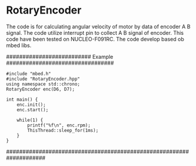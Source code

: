 # RotaryEncoder
The code is for calculating angular velocity of motor by data of encoder A B signal.
The code utilize interrupt pin to collect A B signal of encoder.
This code have been tested on NUCLEO-F091RC. 
The code develop based ob mbed libs.

########################## Example #################################
```
#include "mbed.h"
#include "RotaryEncoder.hpp"
using namespace std::chrono;
RotaryEncoder enc(D6, D7);

int main() {
    enc.init();
    enc.start();

    while(1) {
        printf("%f\n", enc.rpm);
        ThisThread::sleep_for(1ms);
    }
}
```
####################################################################
